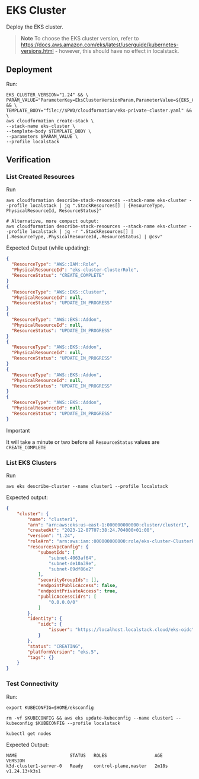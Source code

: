 # EKS Cluster

Deploy the EKS cluster.

> **Note**
> To choose the EKS cluster version, refer to https://docs.aws.amazon.com/eks/latest/userguide/kubernetes-versions.html - however, this should have no effect in localstack.

## Deployment

Run:

```shell
EKS_CLUSTER_VERSION="1.24" && \
PARAM_VALUE="ParameterKey=EksClusterVersionParam,ParameterValue=${EKS_CLUSTER_VERSION}" && \
TEMPLATE_BODY="file://$PWD/cloudformation/eks-private-cluster.yaml" && \
aws cloudformation create-stack \
--stack-name eks-cluster \
--template-body $TEMPLATE_BODY \
--parameters $PARAM_VALUE \
--profile localstack
```

## Verification

### List Created Resources

Run

```shell
aws cloudformation describe-stack-resources --stack-name eks-cluster --profile localstack | jq ".StackResources[] | {ResourceType, PhysicalResourceId, ResourceStatus}"

# Alternative, more compact output:
aws cloudformation describe-stack-resources --stack-name eks-cluster --profile localstack | jq -r ".StackResources[] | [.ResourceType,.PhysicalResourceId,.ResourceStatus] | @csv"
```

Expected Output (while updating):

```json
{
  "ResourceType": "AWS::IAM::Role",
  "PhysicalResourceId": "eks-cluster-ClusterRole",
  "ResourceStatus": "CREATE_COMPLETE"
}
{
  "ResourceType": "AWS::EKS::Cluster",
  "PhysicalResourceId": null,
  "ResourceStatus": "UPDATE_IN_PROGRESS"
}
{
  "ResourceType": "AWS::EKS::Addon",
  "PhysicalResourceId": null,
  "ResourceStatus": "UPDATE_IN_PROGRESS"
}
{
  "ResourceType": "AWS::EKS::Addon",
  "PhysicalResourceId": null,
  "ResourceStatus": "UPDATE_IN_PROGRESS"
}
{
  "ResourceType": "AWS::EKS::Addon",
  "PhysicalResourceId": null,
  "ResourceStatus": "UPDATE_IN_PROGRESS"
}
{
  "ResourceType": "AWS::EKS::Addon",
  "PhysicalResourceId": null,
  "ResourceStatus": "UPDATE_IN_PROGRESS"
}
```

> [!IMPORTANT]
> It will take a minute or two before all `ResourceStatus` values are `CREATE_COMPLETE`

### List EKS Clusters

Run

```shell
aws eks describe-cluster --name cluster1 --profile localstack 
```

Expected output:

```json
{
    "cluster": {
        "name": "cluster1",
        "arn": "arn:aws:eks:us-east-1:000000000000:cluster/cluster1",
        "createdAt": "2023-12-07T07:38:24.704000+01:00",
        "version": "1.24",
        "roleArn": "arn:aws:iam::000000000000:role/eks-cluster-ClusterRole",
        "resourcesVpcConfig": {
            "subnetIds": [
                "subnet-4063af64",
                "subnet-de10a39e",
                "subnet-09df86e2"
            ],
            "securityGroupIds": [],
            "endpointPublicAccess": false,
            "endpointPrivateAccess": true,
            "publicAccessCidrs": [
                "0.0.0.0/0"
            ]
        },
        "identity": {
            "oidc": {
                "issuer": "https://localhost.localstack.cloud/eks-oidc"
            }
        },
        "status": "CREATING",
        "platformVersion": "eks.5",
        "tags": {}
    }
}
```

### Test Connectivity

Run:

```shell
export KUBECONFIG=$HOME/eksconfig 

rm -vf $KUBECONFIG && aws eks update-kubeconfig --name cluster1 --kubeconfig $KUBECONFIG --profile localstack

kubectl get nodes
```

Expected Output:

```text
NAME                    STATUS   ROLES                  AGE     VERSION
k3d-cluster1-server-0   Ready    control-plane,master   2m18s   v1.24.13+k3s1
```

